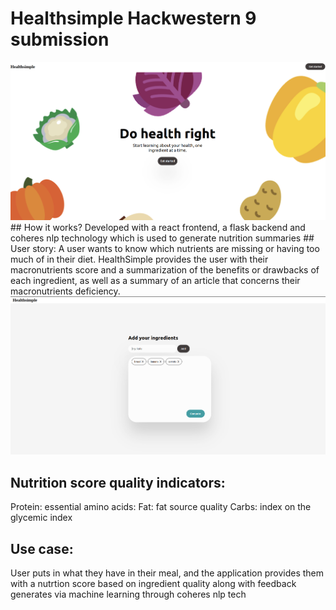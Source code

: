 # Healthsimple Hackwestern 9 submission

<img src="Screenshot from 2022-12-27 10-55-34.png" alt="Alt text" title="Optional title">
## How it works?
Developed with a react frontend, a flask backend and coheres nlp technology which is used to generate nutrition summaries
## User story:
A user wants to know which nutrients are missing or having too much of in their diet. HealthSimple provides the user with their macronutrients score and a summarization of the benefits or drawbacks of each ingredient, as well as a summary of an article that concerns their macronutrients deficiency.  

<img src="Screenshot from 2022-12-27 10-56-09.png" alt="Alt text" title="Optional title">

## Nutrition score quality indicators: 
Protein: essential amino acids: 
Fat: fat source quality 
Carbs: index on the glycemic index

## Use case: 
User puts in what they have in their meal, and the application provides them with a nutrtion score based on ingredient quality along with feedback generates via machine learning through coheres nlp tech





